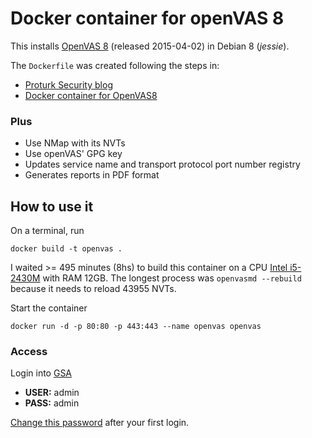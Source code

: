 # Docker container for openVAS 8

This installs [OpenVAS 8](http://www.openvas.org/news_archive.html#openvas8)
(released 2015-04-02) in Debian 8 (*jessie*).

The `Dockerfile` was created following the steps in:

* [Proturk Security blog](http://proturk.com/blog/install-openvas-8-on-debian-8-jessie)
* [Docker container for OpenVAS8](https://github.com/sergekatzmann/openvas8-complete)

### Plus

* Use NMap with its NVTs
* Use openVAS' GPG key
* Updates service name and transport protocol port number registry
* Generates reports in PDF format

## How to use it

On a terminal, run

```
docker build -t openvas .
```

I waited >= 495 minutes (8hs) to build this container on a CPU [Intel i5-2430M](http://ark.intel.com/products/53450) 
with RAM 12GB. The longest process was `openvasmd --rebuild` because it needs to reload 43955 NVTs.

Start the container

```
docker run -d -p 80:80 -p 443:443 --name openvas openvas
```

### Access

Login into [GSA](https://localhost/login/login.html)

* **USER:** admin
* **PASS:** admin

[Change this password](https://localhost/omp?cmd=edit_user&user_id=0c185d9e-9903-47d2-9eea-9a7521539e86)
after your first login.
